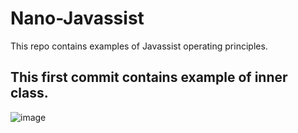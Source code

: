 # Nano-Javassist
This repo contains examples of Javassist operating principles.

## This first commit contains example of inner class.
![image](https://user-images.githubusercontent.com/5441882/96654067-20dca600-1343-11eb-9477-399e8e76a900.png)

